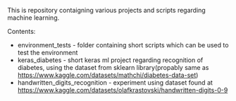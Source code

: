 This is repository contaigning various projects and scripts regarding machine learning.

Contents:
- environment_tests - folder containing short scripts which can be used to test the environment
- keras_diabetes - short keras ml project regarding recognition of diabetes, using the dataset from sklearn library(propably same as https://www.kaggle.com/datasets/mathchi/diabetes-data-set)
- handwritten_digits_recognition - experiment using dataset found at https://www.kaggle.com/datasets/olafkrastovski/handwritten-digits-0-9
